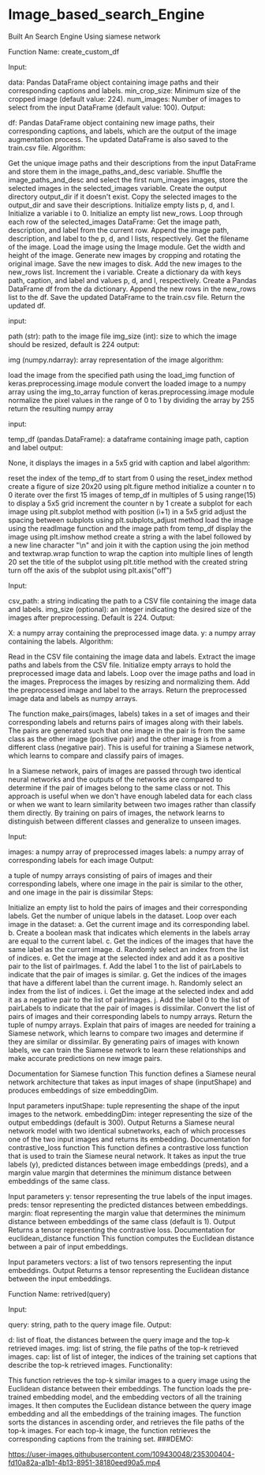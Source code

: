 # Image_based_search_Engine
 Built An Search Engine Using siamese network

Function Name: create_custom_df

Input:

data: Pandas DataFrame object containing image paths and their corresponding captions and labels.
min_crop_size: Minimum size of the cropped image (default value: 224).
num_images: Number of images to select from the input DataFrame (default value: 100).
Output:

df: Pandas DataFrame object containing new image paths, their corresponding captions, and labels, which are the output of the image augmentation process. The updated DataFrame is also saved to the train.csv file.
Algorithm:

Get the unique image paths and their descriptions from the input DataFrame and store them in the image_paths_and_desc variable.
Shuffle the image_paths_and_desc and select the first num_images images, store the selected images in the selected_images variable.
Create the output directory output_dir if it doesn't exist.
Copy the selected images to the output_dir and save their descriptions.
Initialize empty lists p, d, and l.
Initialize a variable i to 0.
Initialize an empty list new_rows.
Loop through each row of the selected_images DataFrame:
Get the image path, description, and label from the current row.
Append the image path, description, and label to the p, d, and l lists, respectively.
Get the filename of the image.
Load the image using the Image module.
Get the width and height of the image.
Generate new images by cropping and rotating the original image.
Save the new images to disk.
Add the new images to the new_rows list.
Increment the i variable.
Create a dictionary da with keys path, caption, and label and values p, d, and l, respectively.
Create a Pandas DataFrame df from the da dictionary.
Append the new rows in the new_rows list to the df.
Save the updated DataFrame to the train.csv file.
Return the updated df.

input:

path (str): path to the image file
img_size (int): size to which the image should be resized, default is 224
output:

img (numpy.ndarray): array representation of the image
algorithm:

load the image from the specified path using the load_img function of keras.preprocessing.image module
convert the loaded image to a numpy array using the img_to_array function of keras.preprocessing.image module
normalize the pixel values in the range of 0 to 1 by dividing the array by 255
return the resulting numpy array

input:

temp_df (pandas.DataFrame): a dataframe containing image path, caption and label
output:

None, it displays the images in a 5x5 grid with caption and label
algorithm:

reset the index of the temp_df to start from 0 using the reset_index method
create a figure of size 20x20 using plt.figure method
initialize a counter n to 0
iterate over the first 15 images of temp_df in multiples of 5 using range(15) to display a 5x5 grid
increment the counter n by 1
create a subplot for each image using plt.subplot method with position (i+1) in a 5x5 grid
adjust the spacing between subplots using plt.subplots_adjust method
load the image using the readImage function and the image path from temp_df
display the image using plt.imshow method
create a string a with the label followed by a new line character "\n" and join it with the caption using the join method and textwrap.wrap function to wrap the caption into multiple lines of length 20
set the title of the subplot using plt.title method with the created string
turn off the axis of the subplot using plt.axis("off")

Input:

csv_path: a string indicating the path to a CSV file containing the image data and labels.
img_size (optional): an integer indicating the desired size of the images after preprocessing. Default is 224.
Output:

X: a numpy array containing the preprocessed image data.
y: a numpy array containing the labels.
Algorithm:

Read in the CSV file containing the image data and labels.
Extract the image paths and labels from the CSV file.
Initialize empty arrays to hold the preprocessed image data and labels.
Loop over the image paths and load in the images.
Preprocess the images by resizing and normalizing them.
Add the preprocessed image and label to the arrays.
Return the preprocessed image data and labels as numpy arrays.

The function make_pairs(images, labels) takes in a set of images and their corresponding labels and returns pairs of images along with their labels. The pairs are generated such that one image in the pair is from the same class as the other image (positive pair) and the other image is from a different class (negative pair). This is useful for training a Siamese network, which learns to compare and classify pairs of images.

In a Siamese network, pairs of images are passed through two identical neural networks and the outputs of the networks are compared to determine if the pair of images belong to the same class or not. This approach is useful when we don't have enough labeled data for each class or when we want to learn similarity between two images rather than classify them directly. By training on pairs of images, the network learns to distinguish between different classes and generalize to unseen images.

Input:

images: a numpy array of preprocessed images
labels: a numpy array of corresponding labels for each image
Output:

a tuple of numpy arrays consisting of pairs of images and their corresponding labels, where one image in the pair is similar to the other, and one image in the pair is dissimilar
Steps:

Initialize an empty list to hold the pairs of images and their corresponding labels.
Get the number of unique labels in the dataset.
Loop over each image in the dataset:
a. Get the current image and its corresponding label.
b. Create a boolean mask that indicates which elements in the labels array are equal to the current label.
c. Get the indices of the images that have the same label as the current image.
d. Randomly select an index from the list of indices.
e. Get the image at the selected index and add it as a positive pair to the list of pairImages.
f. Add the label 1 to the list of pairLabels to indicate that the pair of images is similar.
g. Get the indices of the images that have a different label than the current image.
h. Randomly select an index from the list of indices.
i. Get the image at the selected index and add it as a negative pair to the list of pairImages.
j. Add the label 0 to the list of pairLabels to indicate that the pair of images is dissimilar.
Convert the list of pairs of images and their corresponding labels to numpy arrays.
Return the tuple of numpy arrays.
Explain that pairs of images are needed for training a Siamese network, which learns to compare two images and determine if they are similar or dissimilar. By generating pairs of images with known labels, we can train the Siamese network to learn these relationships and make accurate predictions on new image pairs.


Documentation for Siamese function
This function defines a Siamese neural network architecture that takes as input images of shape (inputShape) and produces embeddings of size embeddingDim.

Input parameters
inputShape: tuple representing the shape of the input images to the network.
embeddingDim: integer representing the size of the output embeddings (default is 300).
Output
Returns a Siamese neural network model with two identical subnetworks, each of which processes one of the two input images and returns its embedding.
Documentation for contrastive_loss function
This function defines a contrastive loss function that is used to train the Siamese neural network. It takes as input the true labels (y), predicted distances between image embeddings (preds), and a margin value margin that determines the minimum distance between embeddings of the same class.

Input parameters
y: tensor representing the true labels of the input images.
preds: tensor representing the predicted distances between embeddings.
margin: float representing the margin value that determines the minimum distance between embeddings of the same class (default is 1).
Output
Returns a tensor representing the contrastive loss.
Documentation for euclidean_distance function
This function computes the Euclidean distance between a pair of input embeddings.

Input parameters
vectors: a list of two tensors representing the input embeddings.
Output
Returns a tensor representing the Euclidean distance between the input embeddings.

Function Name: retrived(query)

Input:

query: string, path to the query image file.
Output:

d: list of float, the distances between the query image and the top-k retrieved images.
img: list of string, the file paths of the top-k retrieved images.
cap: list of list of integer, the indices of the training set captions that describe the top-k retrieved images.
Functionality:

This function retrieves the top-k similar images to a query image using the Euclidean distance between their embeddings.
The function loads the pre-trained embedding model, and the embedding vectors of all the training images.
It then computes the Euclidean distance between the query image embedding and all the embeddings of the training images.
The function sorts the distances in ascending order, and retrieves the file paths of the top-k images.
For each top-k image, the function retrieves the corresponding captions from the training set.
###DEMO:



https://user-images.githubusercontent.com/109430048/235300404-fd10a82a-a1b1-4b13-8951-38180eed90a5.mp4

